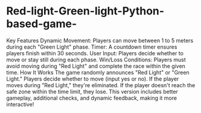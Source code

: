 # Red-light-Green-light-Python-based-game-
Key Features
Dynamic Movement: Players can move between 1 to 5 meters during each "Green Light" phase.
Timer: A countdown timer ensures players finish within 30 seconds.
User Input: Players decide whether to move or stay still during each phase.
Win/Loss Conditions: Players must avoid moving during "Red Light" and complete the race within the given time.
How It Works
The game randomly announces "Red Light" or "Green Light."
Players decide whether to move (input yes or no).
If the player moves during "Red Light," they're eliminated.
If the player doesn't reach the safe zone within the time limit, they lose.
This version includes better gameplay, additional checks, and dynamic feedback, making it more interactive!
